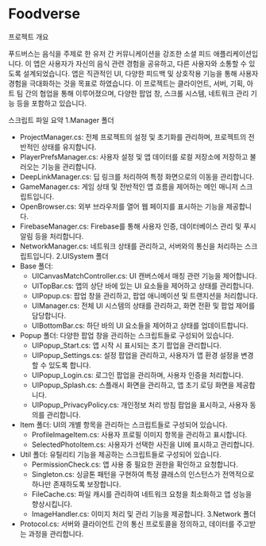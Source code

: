# Foodverse

프로젝트 개요

푸드버스는 음식을 주제로 한 유저 간 커뮤니케이션을 강조한 소셜 피드 애플리케이션입니다.
이 앱은 사용자가 자신의 음식 관련 경험을 공유하고, 다른 사용자와 소통할 수 있도록 설계되었습니다.
앱은 직관적인 UI, 다양한 피드백 및 상호작용 기능을 통해 사용자 경험을 극대화하는 것을 목표로 하였습니다. 이 프로젝트는 클라이언트, 서버, 기획, 아트 팀 간의 협업을 통해 이루어졌으며, 다양한 팝업 창, 스크롤 시스템, 네트워크 관리 기능 등을 포함하고 있습니다.

스크립트 파일 요약
1.Manager 폴더
 * ProjectManager.cs: 전체 프로젝트의 설정 및 초기화를 관리하며, 프로젝트의 전반적인 상태를 유지합니다.
 * PlayerPrefsManager.cs: 사용자 설정 및 앱 데이터를 로컬 저장소에 저장하고 불러오는 기능을 관리합니다.
 * DeepLinkManager.cs: 딥 링크를 처리하여 특정 화면으로의 이동을 관리합니다.
 * GameManager.cs: 게임 상태 및 전반적인 앱 흐름을 제어하는 메인 매니저 스크립트입니다.
 * OpenBrowser.cs: 외부 브라우저를 열어 웹 페이지를 표시하는 기능을 제공합니다.
 * FirebaseManager.cs: Firebase를 통해 사용자 인증, 데이터베이스 관리 및 푸시 알림 등을 처리합니다.
 * NetworkManager.cs: 네트워크 상태를 관리하고, 서버와의 통신을 처리하는 스크립트입니다.
2.UISystem 폴더
 * Base 폴더:
   * UICanvasMatchController.cs: UI 캔버스에서 매칭 관련 기능을 제어합니다.
   * UITopBar.cs: 앱의 상단 바에 있는 UI 요소들을 제어하고 상태를 관리합니다.
   * UIPopup.cs: 팝업 창을 관리하고, 팝업 애니메이션 및 트랜지션을 처리합니다.
   * UIManager.cs: 전체 UI 시스템의 상태를 관리하고, 화면 전환 및 팝업 제어를 담당합니다.
   * UIBottomBar.cs: 하단 바의 UI 요소들을 제어하고 상태를 업데이트합니다.
 * Popup 폴더: 다양한 팝업 창을 관리하는 스크립트들로 구성되어 있습니다.
   * UIPopup_Start.cs: 앱 시작 시 표시되는 초기 팝업을 관리합니다.
   * UIPopup_Settings.cs: 설정 팝업을 관리하고, 사용자가 앱 환경 설정을 변경할 수 있도록 합니다.
   * UIPopup_Login.cs: 로그인 팝업을 관리하며, 사용자 인증을 처리합니다.
   * UIPopup_Splash.cs: 스플래시 화면을 관리하고, 앱 초기 로딩 화면을 제공합니다.
   * UIPopup_PrivacyPolicy.cs: 개인정보 처리 방침 팝업을 표시하고, 사용자 동의를 관리합니다.
 * Item 폴더: UI의 개별 항목을 관리하는 스크립트들로 구성되어 있습니다.
   * ProfileImageItem.cs: 사용자 프로필 이미지 항목을 관리하고 표시합니다.
   * SelectedPhotoItem.cs: 사용자가 선택한 사진을 UI에 표시하고 관리합니다.
 * Util 폴더: 유틸리티 기능을 제공하는 스크립트들로 구성되어 있습니다.
   * PermissionCheck.cs: 앱 사용 중 필요한 권한을 확인하고 요청합니다.
   * Singleton.cs: 싱글톤 패턴을 구현하여 특정 클래스의 인스턴스가 전역적으로 하나만 존재하도록 보장합니다.
   * FileCache.cs: 파일 캐시를 관리하여 네트워크 요청을 최소화하고 앱 성능을 향상시킵니다.
   * ImageHandler.cs: 이미지 처리 및 관리 기능을 제공합니다.
3.Network 폴더
* Protocol.cs: 서버와 클라이언트 간의 통신 프로토콜을 정의하고, 데이터를 주고받는 과정을 관리합니다.
